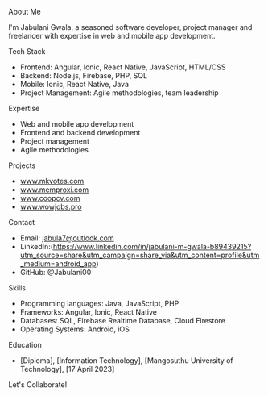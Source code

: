 About Me

I'm Jabulani Gwala, a seasoned software developer, project manager and freelancer with expertise in web and mobile app development.

Tech Stack

- Frontend: Angular, Ionic, React Native, JavaScript, HTML/CSS
- Backend: Node.js, Firebase, PHP, SQL
- Mobile: Ionic, React Native, Java
- Project Management: Agile methodologies, team leadership

Expertise

- Web and mobile app development
- Frontend and backend development
- Project management
- Agile methodologies

Projects

- www.mkvotes.com
- www.memproxi.com
- www.coopcv.com
- www.wowjobs.pro

Contact

- Email: jabula7@outlook.com
- LinkedIn:(https://www.linkedin.com/in/jabulani-m-gwala-b89439215?utm_source=share&utm_campaign=share_via&utm_content=profile&utm_medium=android_app)
- GitHub: @Jabulani00

Skills

- Programming languages: Java, JavaScript, PHP
- Frameworks: Angular, Ionic, React Native
- Databases: SQL, Firebase Realtime Database, Cloud Firestore
- Operating Systems: Android, iOS


Education

- [Diploma], [Information Technology], [Mangosuthu University of Technology], [17 April 2023]

Let's Collaborate!
